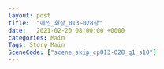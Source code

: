 ```yaml
---
layout: post
title:  "메인_회상_013~028장"
date:   2021-02-20 08:00:00 +0000
categories: Main
Tags: Story Main
SceneCode: ["scene_skip_cp013-028_q1_s10"]
---
```

